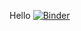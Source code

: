 Hello
[![Binder](https://mybinder.org/badge_logo.svg)](https://mybinder.org/v2/gh/stain/data71011-binder/HEAD)
